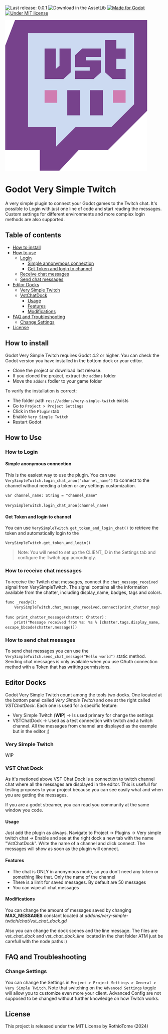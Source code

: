 ![Last release: 0.0.1](https://img.shields.io/badge/release-v0.0.1a-blue.png) 
![Download in the AssetLib](https://img.shields.io/badge/AssetLib-Soon-FA5c5c?logo=godot&logoColor=FFFFFF&)
[![Made for Godot](https://img.shields.io/badge/Godot-4.x-blue?logo=godotengine&logoColor=white)](https://godotengine.org)
[![Under MIT license](https://img.shields.io/github/license/RothioTome/godot-very-simple-twitch)](LICENSE)

![Logo](./icon.svg)
# Godot Very Simple Twitch
A very simple plugin to connect your Godot games to the Twitch chat. It's possible to Login with just one line of code and start reading the messages. Custom settings for different environments and more complex login methods are also supported.

## Table of contents
- [How to install](#how-to-install)
- [How to use](#how-to-use)
	- [Login](#how-to-login)
		- [Simple annonymous connection](#simple-anonymous-connection)
		- [Get Token and login to channel](#get-token-and-login-to-channel)
	- [Receive chat messages](#how-to-receive-chat-messages)
	- [Send chat messages](#how-to-send-chat-messages)
- [Editor Docks](#editor-docks)
	- [Very Simple Twitch](#very-simple-twitch)
	- [VstChatDock](#vst-chat-dock)
		- [Usage](#usage)
		- [Features](#features)
		- [Modifications](#modifications)
- [FAQ and Troubleshooting](#faq-and-troubleshooting)
    - [Change Settings](#change-settings)
- [License](#license)

## How to install
Godot Very Simple Twitch requires Godot 4.2 or higher. You can check the Godot version you have installed in the bottom dock or your editor.
- Clone the project or download last release.
- If you cloned the project, extract the ```addons``` folder
- Move the ```addons``` fodler to your game folder

To verify the installation is correct:
- The folder path ```res://addons/very-simple-twitch``` exists
- Go to ```Project > Project Settings```
- Click in the ```Plugins```tab
- Enable ```Very Simple Twitch```
- Restart Godot

## How to Use

### How to Login
#### Simple anonymous connection
This is the easiest way to use the plugin. You can use ``VerySimpleTwitch.login_chat_anon("channel_name")`` to connect to the channel without needing a token or any settings customization.

```
var channel_name: String = "channel_name"

VerySimpleTwitch.login_chat_anon(channel_name)
```

#### Get Token and login to channel
You can use ``VerySimpleTwitch.get_token_and_login_chat()`` to retrieve the token and automatically login to the 
```
VerySimpleTwitch.get_token_and_login()
```

> Note: You will need to set up the CLIENT_ID in the Settings tab and configure the Twitch app accordingly.

### How to receive chat messages
To receive the Twitch chat messages, connect the `chat_message_received` signal from VerySimpleTwitch. The signal contains all the information available from the chatter, including display_name, badges, tags and colors.
```
func _ready():
    VerySimpleTwitch.chat_message_received.connect(print_chatter_msg)

func print_chatter_message(chatter: Chatter):
    print("Message received from %s: %s % [chatter.tags.display_name, escape_bbcode(chatter.message)])
```

### How to send chat messages
To send chat messages you can use the ``VerySimpleTwitch.send_chat_message("Hello world")`` static method. Sending chat messages is only available when you use OAuth connection method with a Token that has writting permissions.

## Editor Docks
Godot Very Simple Twitch count among the tools two docks. One located at the bottom panel called *Very Simple Twitch* and one at the right called *VSTChatDock*. Each one is used for a specific feature:

* Very Simple Twitch (**WIP**) -> Is used primary for change the settings 
* VSTChatDock -> Used as a test connection with twitch and a twitch channel.  All the messages from channel are displayed as the example but in the editor ;)

### Very Simple Twitch
WIP

### VST Chat Dock 
As it's metioned above VST Chat Dock is a connection to twitch channel chat where all the messages are displayed in the editor. This is usefull for testing proposes to your project because you can see easily what and when you are getting the messages. 

If you are a godot streamer, you can read you community at the same window you code.

####  Usage

Just add the plugin as always. Navigate to Project -> Plugins -> Very simple twitch chat -> Enable and see at the right dock a new tab with the name "VstChatDock". Write the name of a channel and click connect. The messages will show as soon as the plugin will connect.

####  Features
-   The chat is ONLY in anonymous mode, so you don't need any token or something like that. Only the name of the channel
-   There is a limit for saved messages. By default are 50 messages
-   You can wipe all chat messages

####  Modifications
You can change the amount of messages saved by changing **MAX_MESSAGES** constant located at *addons/very-simple-twtich/chat/vst_chat_dock.gd*

Also you can change the dock scenes and the line message. The  files are *vst_chat_dock* and *vst_chat_dock_line* located in the chat folder ATM just be carefull with the node paths :)

## FAQ and Troubleshooting
### Change Settings
You can change the Settings in ``Project > Project Settings > General > Very Simple Twitch``. Note that switching on the ``Advanced Settings`` toggle will allow you to customize even more your client. Advanced Config are not supposed to be changed without further knowledge on how Twitch works. 

## License
This project is released under the MIT License by RothioTome (2024)
